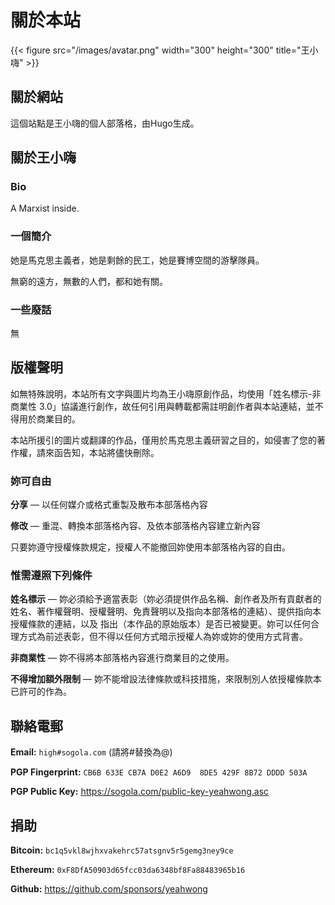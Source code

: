 # 關於本站


{{< figure src="/images/avatar.png" width="300" height="300" title="王小嗨" >}}

## 關於網站

這個站點是王小嗨的個人部落格，由Hugo生成。

## 關於王小嗨

### Bio

A Marxist inside.

### 一個簡介

她是馬克思主義者，她是剩餘的民工，她是賽博空間的游擊隊員。

無窮的遠方，無數的人們，都和她有關。

### 一些廢話

 無

## 版權聲明

如無特殊說明，本站所有文字與圖片均為王小嗨原創作品，均使用「姓名標示-非商業性 3.0」協議進行創作，故任何引用與轉載都需註明創作者與本站連結，並不得用於商業目的。

本站所援引的圖片或翻譯的作品，僅用於馬克思主義研習之目的，如侵害了您的著作權，請來函告知，本站將儘快刪除。

### 妳可自由

**分享** — 以任何媒介或格式重製及散布本部落格內容

**修改** — 重混、轉換本部落格內容、及依本部落格內容建立新內容

只要妳遵守授權條款規定，授權人不能撤回妳使用本部落格內容的自由。

### 惟需遵照下列條件

**姓名標示** — 妳必須給予適當表彰（妳必須提供作品名稱、創作者及所有貢獻者的姓名、著作權聲明、授權聲明、免責聲明以及指向本部落格的連結）、提供指向本授權條款的連結，以及 指出（本作品的原始版本）是否已被變更。妳可以任何合理方式為前述表彰，但不得以任何方式暗示授權人為妳或妳的使用方式背書。

**非商業性** — 妳不得將本部落格內容進行商業目的之使用。

**不得增加額外限制** — 妳不能增設法律條款或科技措施，來限制別人依授權條款本已許可的作為。

## 聯絡電郵

**Email:** `high#sogola.com` (請將#替換為@)

**PGP Fingerprint:** `CB6B 633E CB7A D0E2 A6D9  8DE5 429F 8B72 DDDD 503A`

**PGP Public Key:** https://sogola.com/public-key-yeahwong.asc

## 捐助

**Bitcoin:** `bc1q5vkl8wjhxvakehrc57atsgnv5r5gemg3ney9ce`

**Ethereum:** `0xF8DfA50903d65fcc03da6348bf8Fa88483965b16`

**Github:** https://github.com/sponsors/yeahwong
